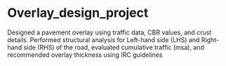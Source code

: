 # Overlay_design_project
Designed a pavement overlay using traffic data, CBR values, and crust details. Performed structural analysis for Left-hand side (LHS) and Right-hand side (RHS) of the road, evaluated cumulative traffic (msa), and recommended overlay thickness using IRC guidelines
